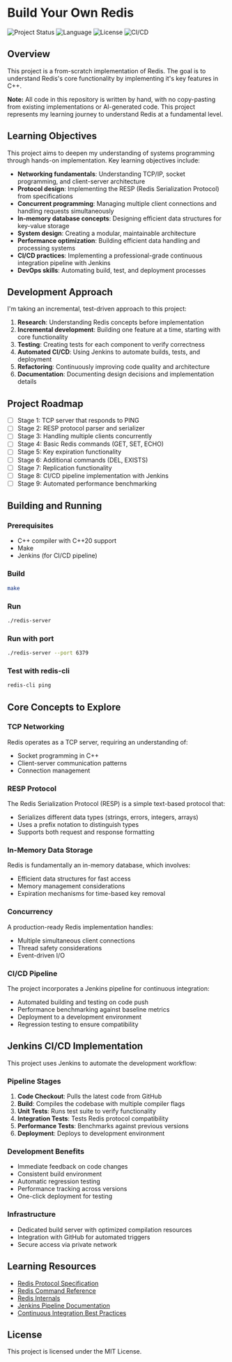 # Build Your Own Redis
![Project Status](https://img.shields.io/badge/status-in%20progress-yellow)
![Language](https://img.shields.io/badge/language-C%2B%2B-blue)
![License](https://img.shields.io/badge/license-MIT-green)
![CI/CD](https://img.shields.io/badge/CI%2FCD-Jenkins-red)

## Overview
This project is a from-scratch implementation of Redis. The goal is to understand Redis's core functionality by implementing it's key features in C++.

**Note:** All code in this repository is written by hand, with no copy-pasting from existing implementations or AI-generated code. This project represents my learning journey to understand Redis at a fundamental level.

## Learning Objectives
This project aims to deepen my understanding of systems programming through hands-on implementation. Key learning objectives include:
- **Networking fundamentals**: Understanding TCP/IP, socket programming, and client-server architecture
- **Protocol design**: Implementing the RESP (Redis Serialization Protocol) from specifications
- **Concurrent programming**: Managing multiple client connections and handling requests simultaneously
- **In-memory database concepts**: Designing efficient data structures for key-value storage
- **System design**: Creating a modular, maintainable architecture
- **Performance optimization**: Building efficient data handling and processing systems
- **CI/CD practices**: Implementing a professional-grade continuous integration pipeline with Jenkins
- **DevOps skills**: Automating build, test, and deployment processes

## Development Approach
I'm taking an incremental, test-driven approach to this project:
1. **Research**: Understanding Redis concepts before implementation
2. **Incremental development**: Building one feature at a time, starting with core functionality
3. **Testing**: Creating tests for each component to verify correctness
4. **Automated CI/CD**: Using Jenkins to automate builds, tests, and deployment
5. **Refactoring**: Continuously improving code quality and architecture
6. **Documentation**: Documenting design decisions and implementation details

## Project Roadmap
- [ ] Stage 1: TCP server that responds to PING
- [ ] Stage 2: RESP protocol parser and serializer
- [ ] Stage 3: Handling multiple clients concurrently
- [ ] Stage 4: Basic Redis commands (GET, SET, ECHO)
- [ ] Stage 5: Key expiration functionality
- [ ] Stage 6: Additional commands (DEL, EXISTS)
- [ ] Stage 7: Replication functionality
- [ ] Stage 8: CI/CD pipeline implementation with Jenkins
- [ ] Stage 9: Automated performance benchmarking

## Building and Running
### Prerequisites
- C++ compiler with C++20 support
- Make
- Jenkins (for CI/CD pipeline)

### Build
```bash
make
```

### Run
```bash
./redis-server
```

### Run with port
```bash
./redis-server --port 6379
```

### Test with redis-cli
```bash
redis-cli ping
```

## Core Concepts to Explore
### TCP Networking
Redis operates as a TCP server, requiring an understanding of:
- Socket programming in C++
- Client-server communication patterns
- Connection management

### RESP Protocol
The Redis Serialization Protocol (RESP) is a simple text-based protocol that:
- Serializes different data types (strings, errors, integers, arrays)
- Uses a prefix notation to distinguish types
- Supports both request and response formatting

### In-Memory Data Storage
Redis is fundamentally an in-memory database, which involves:
- Efficient data structures for fast access
- Memory management considerations
- Expiration mechanisms for time-based key removal

### Concurrency
A production-ready Redis implementation handles:
- Multiple simultaneous client connections
- Thread safety considerations
- Event-driven I/O

### CI/CD Pipeline
The project incorporates a Jenkins pipeline for continuous integration:
- Automated building and testing on code push
- Performance benchmarking against baseline metrics
- Deployment to a development environment
- Regression testing to ensure compatibility

## Jenkins CI/CD Implementation
This project uses Jenkins to automate the development workflow:

### Pipeline Stages
1. **Code Checkout**: Pulls the latest code from GitHub
2. **Build**: Compiles the codebase with multiple compiler flags
3. **Unit Tests**: Runs test suite to verify functionality
4. **Integration Tests**: Tests Redis protocol compatibility
5. **Performance Tests**: Benchmarks against previous versions
6. **Deployment**: Deploys to development environment

### Development Benefits
- Immediate feedback on code changes
- Consistent build environment
- Automatic regression testing
- Performance tracking across versions
- One-click deployment for testing

### Infrastructure
- Dedicated build server with optimized compilation resources
- Integration with GitHub for automated triggers
- Secure access via private network

## Learning Resources
- [Redis Protocol Specification](https://redis.io/topics/protocol)
- [Redis Command Reference](https://redis.io/commands)
- [Redis Internals](https://redis.io/topics/internals)
- [Jenkins Pipeline Documentation](https://www.jenkins.io/doc/book/pipeline/)
- [Continuous Integration Best Practices](https://martinfowler.com/articles/continuousIntegration.html)

## License
This project is licensed under the MIT License.
